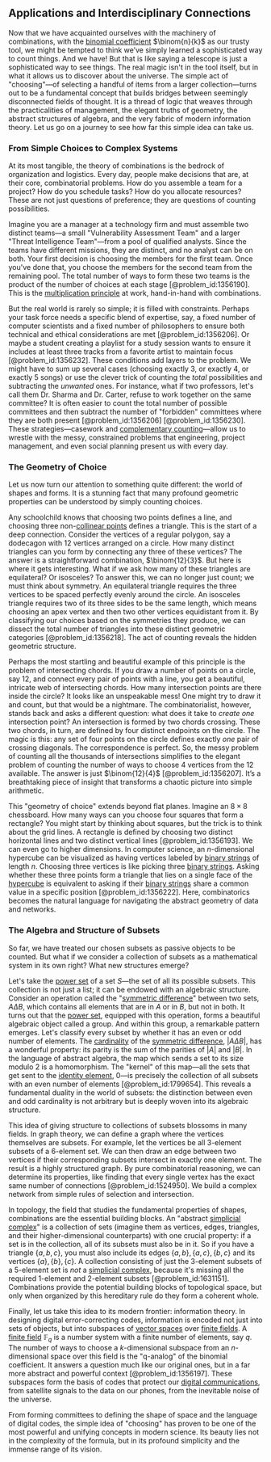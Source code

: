 ## Applications and Interdisciplinary Connections

Now that we have acquainted ourselves with the machinery of combinations, with the [binomial coefficient](@article_id:155572) $\binom{n}{k}$ as our trusty tool, we might be tempted to think we’ve simply learned a sophisticated way to count things. And we have! But that is like saying a telescope is just a sophisticated way to see things. The real magic isn't in the tool itself, but in what it allows us to discover about the universe. The simple act of "choosing"—of selecting a handful of items from a larger collection—turns out to be a fundamental concept that builds bridges between seemingly disconnected fields of thought. It is a thread of logic that weaves through the practicalities of management, the elegant truths of geometry, the abstract structures of algebra, and the very fabric of modern information theory. Let us go on a journey to see how far this simple idea can take us.

### From Simple Choices to Complex Systems

At its most tangible, the theory of combinations is the bedrock of organization and logistics. Every day, people make decisions that are, at their core, combinatorial problems. How do you assemble a team for a project? How do you schedule tasks? How do you allocate resources? These are not just questions of preference; they are questions of counting possibilities.

Imagine you are a manager at a technology firm and must assemble two distinct teams—a small "Vulnerability Assessment Team" and a larger "Threat Intelligence Team"—from a pool of qualified analysts. Since the teams have different missions, they are distinct, and no analyst can be on both. Your first decision is choosing the members for the first team. Once you've done that, you choose the members for the second team from the remaining pool. The total number of ways to form these two teams is the product of the number of choices at each stage [@problem_id:1356190]. This is the [multiplication principle](@article_id:272883) at work, hand-in-hand with combinations.

But the real world is rarely so simple; it is filled with constraints. Perhaps your task force needs a specific blend of expertise, say, a fixed number of computer scientists and a fixed number of philosophers to ensure both technical and ethical considerations are met [@problem_id:1356206]. Or maybe a student creating a playlist for a study session wants to ensure it includes at least three tracks from a favorite artist to maintain focus [@problem_id:1356232]. These conditions add layers to the problem. We might have to sum up several cases (choosing exactly 3, or exactly 4, or exactly 5 songs) or use the clever trick of counting the *total* possibilities and subtracting the *unwanted* ones. For instance, what if two professors, let's call them Dr. Sharma and Dr. Carter, refuse to work together on the same committee? It is often easier to count the total number of possible committees and then subtract the number of "forbidden" committees where they are both present [@problem_id:1356206] [@problem_id:1356230]. These strategies—casework and [complementary counting](@article_id:267454)—allow us to wrestle with the messy, constrained problems that engineering, project management, and even social planning present us with every day.

### The Geometry of Choice

Let us now turn our attention to something quite different: the world of shapes and forms. It is a stunning fact that many profound geometric properties can be understood by simply counting choices.

Any schoolchild knows that choosing two points defines a line, and choosing three non-[collinear points](@article_id:173728) defines a triangle. This is the start of a deep connection. Consider the vertices of a regular polygon, say a dodecagon with 12 vertices arranged on a circle. How many distinct triangles can you form by connecting any three of these vertices? The answer is a straightforward combination, $\binom{12}{3}$. But here is where it gets interesting. What if we ask how many of these triangles are equilateral? Or isosceles? To answer this, we can no longer just count; we must think about symmetry. An equilateral triangle requires the three vertices to be spaced perfectly evenly around the circle. An isosceles triangle requires two of its three sides to be the same length, which means choosing an apex vertex and then two other vertices equidistant from it. By classifying our choices based on the symmetries they produce, we can dissect the total number of triangles into these distinct geometric categories [@problem_id:1356218]. The act of counting reveals the hidden geometric structure.

Perhaps the most startling and beautiful example of this principle is the problem of intersecting chords. If you draw a number of points on a circle, say 12, and connect every pair of points with a line, you get a beautiful, intricate web of intersecting chords. How many intersection points are there inside the circle? It looks like an unspeakable mess! One might try to draw it and count, but that would be a nightmare. The combinatorialist, however, stands back and asks a different question: what does it take to *create one* intersection point? An intersection is formed by two chords crossing. These two chords, in turn, are defined by four distinct endpoints on the circle. The magic is this: any set of four points on the circle defines exactly *one* pair of crossing diagonals. The correspondence is perfect. So, the messy problem of counting all the thousands of intersections simplifies to the elegant problem of counting the number of ways to choose 4 vertices from the 12 available. The answer is just $\binom{12}{4}$ [@problem_id:1356207]. It’s a breathtaking piece of insight that transforms a chaotic picture into simple arithmetic.

This "geometry of choice" extends beyond flat planes. Imagine an $8 \times 8$ chessboard. How many ways can you choose four squares that form a rectangle? You might start by thinking about squares, but the trick is to think about the grid lines. A rectangle is defined by choosing two distinct horizontal lines and two distinct vertical lines [@problem_id:1356193]. We can even go to higher dimensions. In computer science, an $n$-dimensional hypercube can be visualized as having vertices labeled by [binary strings](@article_id:261619) of length $n$. Choosing three vertices is like picking three [binary strings](@article_id:261619). Asking whether these three points form a triangle that lies on a single face of the [hypercube](@article_id:273419) is equivalent to asking if their [binary strings](@article_id:261619) share a common value in a specific position [@problem_id:1356222]. Here, combinatorics becomes the natural language for navigating the abstract geometry of data and networks.

### The Algebra and Structure of Subsets

So far, we have treated our chosen subsets as passive objects to be counted. But what if we consider a collection of subsets as a mathematical system in its own right? What new structures emerge?

Let's take the [power set](@article_id:136929) of a set $S$—the set of all its possible subsets. This collection is not just a list; it can be endowed with an algebraic structure. Consider an operation called the "[symmetric difference](@article_id:155770)" between two sets, $A \Delta B$, which contains all elements that are in $A$ or in $B$, but not in both. It turns out that the [power set](@article_id:136929), equipped with this operation, forms a beautiful algebraic object called a group. And within this group, a remarkable pattern emerges. Let's classify every subset by whether it has an even or odd number of elements. The [cardinality](@article_id:137279) of the [symmetric difference](@article_id:155770), $|A \Delta B|$, has a wonderful property: its parity is the sum of the parities of $|A|$ and $|B|$. In the language of abstract algebra, the map which sends a set to its size modulo 2 is a homomorphism. The "kernel" of this map—all the sets that get sent to the [identity element](@article_id:138827), 0—is precisely the collection of all subsets with an even number of elements [@problem_id:1799654]. This reveals a fundamental duality in the world of subsets: the distinction between even and odd cardinality is not arbitrary but is deeply woven into its algebraic structure.

This idea of giving structure to collections of subsets blossoms in many fields. In graph theory, we can define a graph where the vertices themselves are subsets. For example, let the vertices be all 3-element subsets of a 6-element set. We can then draw an edge between two vertices if their corresponding subsets intersect in exactly one element. The result is a highly structured graph. By pure combinatorial reasoning, we can determine its properties, like finding that every single vertex has the exact same number of connections [@problem_id:1524950]. We build a complex network from simple rules of selection and intersection.

In topology, the field that studies the fundamental properties of shapes, combinations are the essential building blocks. An "abstract [simplicial complex](@article_id:158000)" is a collection of sets (imagine them as vertices, edges, triangles, and their higher-dimensional counterparts) with one crucial property: if a set is in the collection, all of its subsets must also be in it. So if you have a triangle $\{a, b, c\}$, you must also include its edges $\{a, b\}, \{a, c\}, \{b, c\}$ and its vertices $\{a\}, \{b\}, \{c\}$. A collection consisting of just the 3-element subsets of a 5-element set is *not* a [simplicial complex](@article_id:158000), because it's missing all the required 1-element and 2-element subsets [@problem_id:1631151]. Combinations provide the potential building blocks of topological space, but only when organized by this hereditary rule do they form a coherent whole.

Finally, let us take this idea to its modern frontier: information theory. In designing digital error-correcting codes, information is encoded not just into sets of objects, but into subspaces of [vector spaces](@article_id:136343) over [finite fields](@article_id:141612). A [finite field](@article_id:150419) $\mathbb{F}_q$ is a number system with a finite number of elements, say $q$. The number of ways to choose a $k$-dimensional subspace from an $n$-dimensional space over this field is the "q-analog" of the binomial coefficient. It answers a question much like our original ones, but in a far more abstract and powerful context [@problem_id:1356197]. These subspaces form the basis of codes that protect our [digital communications](@article_id:271432), from satellite signals to the data on our phones, from the inevitable noise of the universe.

From forming committees to defining the shape of space and the language of digital codes, the simple idea of "choosing" has proven to be one of the most powerful and unifying concepts in modern science. Its beauty lies not in the complexity of the formula, but in its profound simplicity and the immense range of its vision.